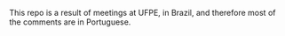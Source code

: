 This repo is a result of meetings at UFPE, in Brazil, and therefore most of the comments are in Portuguese.
